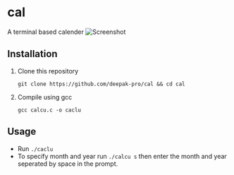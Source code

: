 # cal
A terminal based calender
![Screenshot](https://githib.com/deepak-pro/cal/screenshot.png)

## Installation

1. Clone this repository
 	
 	`git clone https://github.com/deepak-pro/cal && cd cal`
 
1. Compile using gcc

	`gcc calcu.c -o caclu`


## Usage 

*  Run `./caclu`  
*  To specify month and year run `./calcu s` then enter the month and year seperated by space in the prompt.